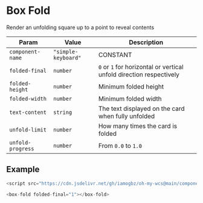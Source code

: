 # Box Fold

Render an unfolding square up to a point to reveal contents

| Param             | Value               | Description                                                         |
| ----------------- | ------------------- | ------------------------------------------------------------------- |
| `component-name`  | `"simple-keyboard"` | CONSTANT                                                            |
| `folded-final`    | `number`            | `0` or `1` for horizontal or vertical unfold direction respectively |
| `folded-height`   | `number`            | Minimum folded height                                               |
| `folded-width`    | `number`            | Minimum folded width                                                |
| `text-content`    | `string`            | The text displayed on the card when fully unfolded                  |
| `unfold-limit`    | `number`            | How many times the card is folded                                   |
| `unfold-progress` | `number`            | From `0.0` to `1.0`                                                 |

## Example

```js
<script src="https://cdn.jsdelivr.net/gh/iamogbz/oh-my-wcs@main/components/box-fold.js"></script>

<box-fold folded-final="1"></box-fold>
```
